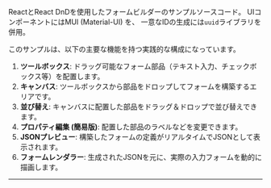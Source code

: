 ReactとReact DnDを使用したフォームビルダーのサンプルソースコード。
UIコンポーネントにはMUI (Material-UI) を、
一意なIDの生成には`uuid`ライブラリを併用。

このサンプルは、以下の主要な機能を持つ実践的な構成になっています。

1.  **ツールボックス**: ドラッグ可能なフォーム部品（テキスト入力、チェックボックス等）を配置します。
2.  **キャンバス**: ツールボックスから部品をドロップしてフォームを構築するエリアです。
3.  **並び替え**: キャンバスに配置した部品をドラッグ＆ドロップで並び替えできます。
4.  **プロパティ編集 (簡易版)**: 配置した部品のラベルなどを変更できます。
5.  **JSONプレビュー**: 構築したフォームの定義がリアルタイムでJSONとして表示されます。
6.  **フォームレンダラー**: 生成されたJSONを元に、実際の入力フォームを動的に描画します。

---

